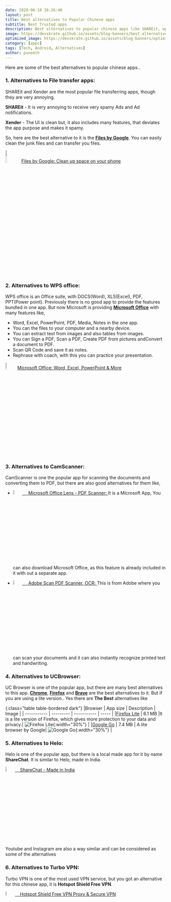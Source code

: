 ```yaml
---
date: 2020-06-10 16:26:40
layout: post
title: Best alternatives to Popular Chinese apps
subtitle: Best Trusted apps
description: Best alternatives to popular chinese apps like SHAREit, wps-office etc
image: https://devskrate.github.io/assets/blog-banners/best-alternatives-to-chinese-apps.webp
optimized_image: https://devskrate.github.io/assets/blog-banners/optimized/best-alternatives-to-chinese-apps-opt.webp
category: [apps]
tags: [Tech, Android, Alternatives]
author: puneeth
---
```


Here are some of the best alternatives to popular chinese apps..

### 1. Alternatives to File transfer apps:

SHAREit and Xender are the most popular file transferring apps, though they are very annoying.

**SHAREit** - It is very annoying to receive very spamy Ads and Ad notifications.

**Xender** - The UI is clean but, it also includes many features, that deviates the app purpose and makes it spamy.

So, here are the best alternative to it is the [**Files by Google**](https://play.google.com/store/apps/details?id=com.google.android.apps.nbu.files&hl=en_IN). You can easily clean the junk files and can transfer you files.

<p align="">
  <a href="https://play.google.com/store/apps/details?id=com.google.android.apps.nbu.files&hl=en_IN"><img width="10%" src="https://devskrate.github.io/assets/images/alternatives/chinese-apps/filesgo.webp"><bold>Files by Google: Clean up space on your phone</bold></a>
</p>

### 2. Alternatives to WPS office:

WPS office is an Office suite, with DOCS(Word), XLS(Excel), PDF, PPT(Power point). Previously there is no good app to provide the features bundled in one app. But now Microsoft is providing [**Microsoft Office**](https://play.google.com/store/apps/details?id=com.microsoft.office.officehubrow&hl=en_IN) with many features like,

- Word, Excel, PowerPoint, PDF, Media, Notes in the one app.
- You can the files to your computer and a nearby device.
- You can extract text from images and also tables from images.
- You can Sign a PDF, Scan a PDF, Create PDF from pictures andConvert a document to PDF.
- Scan QR Code and save it as notes.
- Rephrase with coach, with this you can practice your presentation.

<p align="">
  <a href="https://play.google.com/store/apps/details?id=com.microsoft.office.officehubrow&hl=en_IN"><img width="7.5%" src="https://devskrate.github.io/assets/images/alternatives/chinese-apps/microsoft-office.webp"><bold>Microsoft Office: Word, Excel, PowerPoint & More</bold></a>
</p>

### 3. Alternatives to CamScanner:

CamScanner is one the popular app for scanning the documents and converting them to PDF, but there are also good alternatives for them like,

- <p align="">
  <a href="https://play.google.com/store/apps/details?id=com.microsoft.office.officelens&hl=en_IN"><img width="6%" src="https://devskrate.github.io/assets/images/alternatives/chinese-apps/microsoft-office-lens.webp">&nbsp;&nbsp;&nbsp;&nbsp;&nbsp;<bold>Microsoft Office Lens - PDF Scanner: </bold></a>It is a Microsoft App, You can also download Microsoft Office, as this feature is already included in it with out a separate app.
  </p>

- <p align="">
  <a href="https://play.google.com/store/apps/details?id=com.adobe.scan.android&hl=en_IN"><img width="6%" src="https://devskrate.github.io/assets/images/alternatives/chinese-apps/adobe-scan.webp">&nbsp;&nbsp;&nbsp;&nbsp;&nbsp;<bold>Adobe Scan PDF Scanner, OCR: </bold></a>This is from Adobe where you can scan your documents and it can also instantly recognize printed text and handwriting.
  </p>

### 4. Alternatives to UCBrowser:

UC Browser is one of the popular app, but there are many best alternatives to this app.
[**Chrome**](https://play.google.com/store/apps/details?id=com.android.chrome&hl=en_IN), [**Firefox**](https://play.google.com/store/apps/details?id=org.mozilla.firefox&hl=en_IN) and [**Brave**](https://play.google.com/store/apps/details?id=com.brave.browser&hl=en_IN) are the best alternatives to it.
But if you are using a lite version.. Yes there are **The Best** alternatives like

{:class="table table-bordered dark"}
|Browser | App size | Description | Image |
| ----------- | --------- | ----------- | ----- |
|[Firefox Lite](https://play.google.com/store/apps/details?id=org.mozilla.rocket&hl=en_IN) | 6.1 MB |It is a lite version of Firefox, which gives more protection to your data and privacy.| ![Firefox Lite](https://devskrate.github.io/assets/images/alternatives/chinese-apps/firefox-lite.webp){:width="30%"} |
|[Google Go](https://play.google.com/store/apps/details?id=com.google.android.apps.searchlite&hl=en_IN) | 7.4 MB | A lite browser by Google| ![Google Go](https://devskrate.github.io/assets/images/alternatives/chinese-apps/google-go.webp){:width="30%"} |

### 5. Alternatives to Helo:

Helo is one of the popular app, but there is a local made app for it by name **ShareChat**. It is similar to Helo, made in India.

<p align="">
  <a href="https://play.google.com/store/apps/details?id=in.mohalla.sharechat"><img width="6%" src="https://devskrate.github.io/assets/images/alternatives/chinese-apps/share-chat.webp">&nbsp;&nbsp;&nbsp;&nbsp;<bold>ShareChat - Made in India</bold></a>
</p>
Youtube and Instagram are also a way similar and can be considered as some of the alternatives

### 6. Alternatives to Turbo VPN:

Turbo VPN is one of the most used VPN service, but you got an alternative for this chinese app, it is **Hotspot Shield Free VPN**.

<p align="">
  <a href="https://play.google.com/store/apps/details?id=hotspotshield.android.vpn&hl=en_IN"><img width="6%" src="https://devskrate.github.io/assets/images/alternatives/chinese-apps/hotspot-shield-vpn.webp">&nbsp;&nbsp;&nbsp;&nbsp;<bold>Hotspot Shield Free VPN Proxy & Secure VPN</bold></a>
</p>
